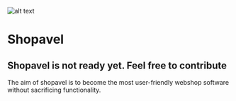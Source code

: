 
![alt text](https://shopavel.com/wp-content/uploads/2021/02/Schermafbeelding-2021-02-18-om-08.56.01.png)

# Shopavel
## Shopavel is not ready yet. Feel free to contribute
The aim of shopavel is to become the most user-friendly webshop software without sacrificing functionality.

